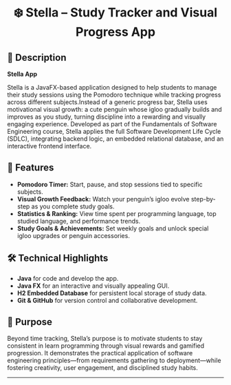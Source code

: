 <h1 align="center">❄️ Stella – Study Tracker and Visual Progress App</h1>

## 📌 Description
**Stella App**  

Stella is a JavaFX-based application designed to help students to manage their study sessions using the Pomodoro technique while tracking progress across different subjects.Instead of a generic progress bar, Stella uses motivational visual growth: a cute penguin whose igloo gradually builds and improves as you study, turning discipline into a rewarding and visually engaging experience.
Developed as part of the Fundamentals of Software Engineering course, Stella applies the full Software Development Life Cycle (SDLC), integrating backend logic, an embedded relational database, and an interactive frontend interface.

## 🚀 Features
- **Pomodoro Timer:** Start, pause, and stop sessions tied to specific subjects.
- **Visual Growth Feedback:** Watch your penguin’s igloo evolve step-by-step as you complete study goals.
- **Statistics & Ranking:** View time spent per programming language, top studied language, and performance trends.
- **Study Goals & Achievements:** Set weekly goals and unlock special igloo upgrades or penguin accessories.

## 🛠 Technical Highlights
- **Java** for code and develop the app.  
- **Java FX** for an interactive and visually appealing GUI.  
- **H2 Embedded Database** for persistent local storage of study data.  
- **Git & GitHub** for version control and collaborative development.

## 🎯 Purpose
Beyond time tracking, Stella’s purpose is to motivate students to stay consistent in learn programming through visual rewards and gamified progression. It demonstrates the practical application of software engineering principles—from requirements gathering to deployment—while fostering creativity, user engagement, and disciplined study habits.

---
